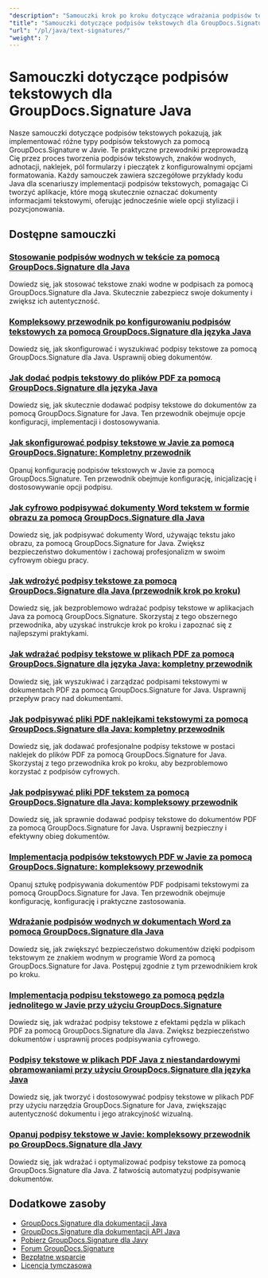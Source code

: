 ```yaml
---
"description": "Samouczki krok po kroku dotyczące wdrażania podpisów tekstowych, adnotacji, znaków wodnych i oznaczania dokumentów tekstowych za pomocą GroupDocs.Signature dla Java."
"title": "Samouczki dotyczące podpisów tekstowych dla GroupDocs.Signature Java"
"url": "/pl/java/text-signatures/"
"weight": 7
---
```


# Samouczki dotyczące podpisów tekstowych dla GroupDocs.Signature Java

Nasze samouczki dotyczące podpisów tekstowych pokazują, jak implementować różne typy podpisów tekstowych za pomocą GroupDocs.Signature w Javie. Te praktyczne przewodniki przeprowadzą Cię przez proces tworzenia podpisów tekstowych, znaków wodnych, adnotacji, naklejek, pól formularzy i pieczątek z konfigurowalnymi opcjami formatowania. Każdy samouczek zawiera szczegółowe przykłady kodu Java dla scenariuszy implementacji podpisów tekstowych, pomagając Ci tworzyć aplikacje, które mogą skutecznie oznaczać dokumenty informacjami tekstowymi, oferując jednocześnie wiele opcji stylizacji i pozycjonowania.

## Dostępne samouczki

### [Stosowanie podpisów wodnych w tekście za pomocą GroupDocs.Signature dla Java](./apply-text-watermark-signature-groupdocs-java/)
Dowiedz się, jak stosować tekstowe znaki wodne w podpisach za pomocą GroupDocs.Signature dla Java. Skutecznie zabezpiecz swoje dokumenty i zwiększ ich autentyczność.

### [Kompleksowy przewodnik po konfigurowaniu podpisów tekstowych za pomocą GroupDocs.Signature dla języka Java](./guide-setting-up-text-signatures-groupdocs-signature-java/)
Dowiedz się, jak skonfigurować i wyszukiwać podpisy tekstowe za pomocą GroupDocs.Signature dla Java. Usprawnij obieg dokumentów.

### [Jak dodać podpis tekstowy do plików PDF za pomocą GroupDocs.Signature dla języka Java](./groupdocs-signature-java-add-text-signature/)
Dowiedz się, jak skutecznie dodawać podpisy tekstowe do dokumentów za pomocą GroupDocs.Signature for Java. Ten przewodnik obejmuje opcje konfiguracji, implementacji i dostosowywania.

### [Jak skonfigurować podpisy tekstowe w Javie za pomocą GroupDocs.Signature: Kompletny przewodnik](./configure-text-signatures-java-groupdocs-signature/)
Opanuj konfigurację podpisów tekstowych w Javie za pomocą GroupDocs.Signature. Ten przewodnik obejmuje konfigurację, inicjalizację i dostosowywanie opcji podpisu.

### [Jak cyfrowo podpisywać dokumenty Word tekstem w formie obrazu za pomocą GroupDocs.Signature dla Java](./sign-word-docs-text-image-groupdocs-java/)
Dowiedz się, jak podpisywać dokumenty Word, używając tekstu jako obrazu, za pomocą GroupDocs.Signature for Java. Zwiększ bezpieczeństwo dokumentów i zachowaj profesjonalizm w swoim cyfrowym obiegu pracy.

### [Jak wdrożyć podpisy tekstowe za pomocą GroupDocs.Signature dla Java (przewodnik krok po kroku)](./implement-text-signatures-groupdocs-java/)
Dowiedz się, jak bezproblemowo wdrażać podpisy tekstowe w aplikacjach Java za pomocą GroupDocs.Signature. Skorzystaj z tego obszernego przewodnika, aby uzyskać instrukcje krok po kroku i zapoznać się z najlepszymi praktykami.

### [Jak wdrażać podpisy tekstowe w plikach PDF za pomocą GroupDocs.Signature dla języka Java: kompletny przewodnik](./groupdocs-signature-java-text-signatures-pdf/)
Dowiedz się, jak wyszukiwać i zarządzać podpisami tekstowymi w dokumentach PDF za pomocą GroupDocs.Signature for Java. Usprawnij przepływ pracy nad dokumentami.

### [Jak podpisywać pliki PDF naklejkami tekstowymi za pomocą GroupDocs.Signature dla Java: kompletny przewodnik](./groupdocs-signature-java-pdf-text-sticker/)
Dowiedz się, jak dodawać profesjonalne podpisy tekstowe w postaci naklejek do plików PDF za pomocą GroupDocs.Signature for Java. Skorzystaj z tego przewodnika krok po kroku, aby bezproblemowo korzystać z podpisów cyfrowych.

### [Jak podpisywać pliki PDF tekstem za pomocą GroupDocs.Signature dla Java: kompleksowy przewodnik](./sign-pdf-text-groupdocs-signature-java/)
Dowiedz się, jak sprawnie dodawać podpisy tekstowe do dokumentów PDF za pomocą GroupDocs.Signature for Java. Usprawnij bezpieczny i efektywny obieg dokumentów.

### [Implementacja podpisów tekstowych PDF w Javie za pomocą GroupDocs.Signature: kompleksowy przewodnik](./pdf-text-signatures-java-groupdocs-signature/)
Opanuj sztukę podpisywania dokumentów PDF podpisami tekstowymi za pomocą GroupDocs.Signature for Java. Ten przewodnik obejmuje konfigurację, konfigurację i praktyczne zastosowania.

### [Wdrażanie podpisów wodnych w dokumentach Word za pomocą GroupDocs.Signature dla Java](./implement-text-watermark-signature-word-documents-groupdocs-java/)
Dowiedz się, jak zwiększyć bezpieczeństwo dokumentów dzięki podpisom tekstowym ze znakiem wodnym w programie Word za pomocą GroupDocs.Signature for Java. Postępuj zgodnie z tym przewodnikiem krok po kroku.

### [Implementacja podpisu tekstowego za pomocą pędzla jednolitego w Javie przy użyciu GroupDocs.Signature](./groupdocs-signature-java-text-solid-brush/)
Dowiedz się, jak wdrażać podpisy tekstowe z efektami pędzla w plikach PDF za pomocą GroupDocs.Signature dla Java. Zwiększ bezpieczeństwo dokumentów i usprawnij proces podpisywania cyfrowego.

### [Podpisy tekstowe w plikach PDF Java z niestandardowymi obramowaniami przy użyciu GroupDocs.Signature dla języka Java](./java-pdf-text-signatures-groupdocs-custom-borders/)
Dowiedz się, jak tworzyć i dostosowywać podpisy tekstowe w plikach PDF przy użyciu narzędzia GroupDocs.Signature for Java, zwiększając autentyczność dokumentu i jego atrakcyjność wizualną.

### [Opanuj podpisy tekstowe w Javie: kompleksowy przewodnik po GroupDocs.Signature dla Javy](./groupdocs-signature-java-text-signatures-guide/)
Dowiedz się, jak wdrażać i optymalizować podpisy tekstowe za pomocą GroupDocs.Signature dla Java. Z łatwością automatyzuj podpisywanie dokumentów.

## Dodatkowe zasoby

- [GroupDocs.Signature dla dokumentacji Java](https://docs.groupdocs.com/signature/java/)
- [GroupDocs.Signature dla dokumentacji API Java](https://reference.groupdocs.com/signature/java/)
- [Pobierz GroupDocs.Signature dla Javy](https://releases.groupdocs.com/signature/java/)
- [Forum GroupDocs.Signature](https://forum.groupdocs.com/c/signature)
- [Bezpłatne wsparcie](https://forum.groupdocs.com/)
- [Licencja tymczasowa](https://purchase.groupdocs.com/temporary-license/)